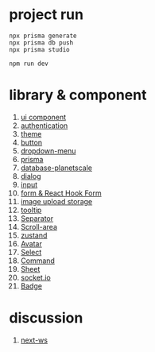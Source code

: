 # project run

```shell
npx prisma generate
npx prisma db push
npx prisma studio

npm run dev

```

# library & component

1. [ui component](https://ui.shadcn.com/)
2. [authentication](https://clerk.com/)
3. [theme](https://ui.shadcn.com/docs/dark-mode/next)
4. [button](https://ui.shadcn.com/docs/components/button)
5. [dropdown-menu](https://ui.shadcn.com/docs/components/dropdown-menu)
6. [prisma](https://www.prisma.io/docs/getting-started/quickstart)
7. [database-planetscale](https://planetscale.com/)
8. [dialog](https://ui.shadcn.com/docs/components/dialog)
9. [input](https://ui.shadcn.com/docs/components/input)
10. [form & React Hook Form](https://ui.shadcn.com/docs/components/form)
11. [image upload storage](https://uploadthing.com/)
12. [tooltip](https://ui.shadcn.com/docs/components/tooltip)
13. [Separator](https://ui.shadcn.com/docs/components/separator)
14. [Scroll-area](https://ui.shadcn.com/docs/components/scroll-area)
15. [zustand](https://zustand-demo.pmnd.rs/)
16. [Avatar](https://ui.shadcn.com/docs/components/avatar)
17. [Select](https://ui.shadcn.com/docs/components/select)
18. [Command](https://ui.shadcn.com/docs/components/command)
19. [Sheet](https://ui.shadcn.com/docs/components/sheet)
20. [socket.io](https://socket.io/)
21. [Badge](https://ui.shadcn.com/docs/components/badge)


# discussion
1. [next-ws](https://github.com/apteryxxyz/next-ws)
